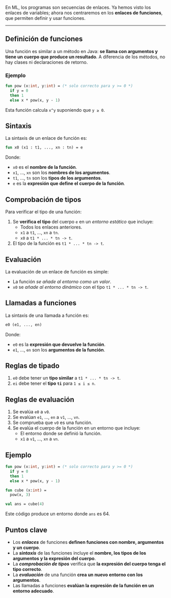 En ML, los programas son secuencias de enlaces. Ya hemos visto los enlaces de variables; ahora nos centraremos en los **enlaces de funciones**, que permiten definir y usar funciones.
___
## Definición de funciones

Una función es similar a un método en Java: **se llama con argumentos y tiene un cuerpo que produce un resultado**. A diferencia de los métodos, no hay clases ni declaraciones de retorno.

### Ejemplo

```sml
fun pow (x:int, y:int) = (* solo correcto para y >= 0 *)
  if y = 0
  then 1
  else x * pow(x, y - 1)
```

Esta función calcula `x^y` suponiendo que `y ≥ 0`.

## Sintaxis

La sintaxis de un enlace de función es:

```sml
fun x0 (x1 : t1, ..., xn : tn) = e
```

Donde:

- `x0` es el **nombre de la función**.
- `x1`, ..., `xn` son los **nombres de los argumentos**.
- `t1`, ..., `tn` son los **tipos de los argumentos**.
- `e` es la **expresión que define el cuerpo de la función**.

## Comprobación de tipos

Para verificar el tipo de una función:

1. Se **verifica el tipo** del cuerpo `e` en un _entorno estático_ que incluye:
    - Todos los enlaces anteriores.
    - `x1` a `t1`, ..., `xn` a `tn`.
    - `x0` a `t1 * ... * tn -> t`.
2. El tipo de la función es `t1 * ... * tn -> t`.

## Evaluación

La evaluación de un enlace de función es simple:

- La función _se añade al entorno como un valor_.
- `x0` se _añade al entorno dinámico_ con el tipo `t1 * ... * tn -> t`.

## Llamadas a funciones

La sintaxis de una llamada a función es:

```sml
e0 (e1, ..., en)
```

Donde:

- `e0` es la **expresión que devuelve la función**.
- `e1`, …, `en` son los **argumentos de la función**.

## Reglas de tipado

1. `e0` debe tener un **tipo similar** a `t1 * ... * tn -> t`.
2. `ei` debe tener el **tipo `ti`** para `1 ≤ i ≤ n`.

## Reglas de evaluación

1. Se evalúa `e0` a `v0`.
2. Se evalúan `e1`, ..., `en` a `v1`, ..., `vn`.
3. Se comprueba que `v0` es una función.
4. Se evalúa el cuerpo de la función en un entorno que incluye:
    - El entorno donde se definió la función.
    - `x1` a `v1`, ..., `xn` a `vn`.

## Ejemplo

```sml
fun pow (x:int, y:int) = (* solo correcto para y >= 0 *)
  if y = 0
  then 1
  else x * pow(x, y - 1)

fun cube (x:int) =
  pow(x, 3)

val ans = cube(4)
```

Este código produce un entorno donde `ans` es 64.

## Puntos clave

- Los **_enlaces_** de funciones **definen funciones con nombre, argumentos y un cuerpo**.
- La **_sintaxis_** de las funciones incluye el **nombre, los tipos de los argumentos y la expresión del cuerpo**.
- La **_comprobación de tipos_** verifica que **la expresión del cuerpo tenga el tipo correcto**.
- La **_evaluación_** de una función **crea un nuevo entorno con los argumentos**.
- Las llamadas a funciones **evalúan la expresión de la función en un entorno adecuado**.
